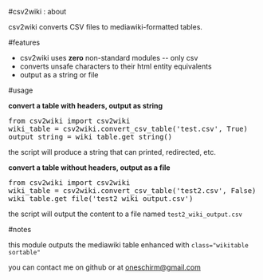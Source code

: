 #csv2wiki : about

csv2wiki converts CSV files to mediawiki-formatted tables. 

#features

* csv2wiki uses **zero** non-standard modules -- only csv
* converts unsafe characters to their html entity equivalents
* output as a string or file

#usage

**convert a table with headers, output as string**

<pre>
from csv2wiki import csv2wiki
wiki_table = csv2wiki.convert_csv_table('test.csv', True)
output_string = wiki_table.get_string()
</pre>

the script will produce a string that can printed, redirected, etc. 

**convert a table without headers, output as a file**

<pre>
from csv2wiki import csv2wiki
wiki_table = csv2wiki.convert_csv_table('test2.csv', False)
wiki_table.get_file('test2_wiki_output.csv')
</pre>

the script will output the content to a file named `test2_wiki_output.csv`

#notes

this module outputs the mediawiki table enhanced with `class="wikitable sortable"`

you can contact me on github or at oneschirm@gmail.com
